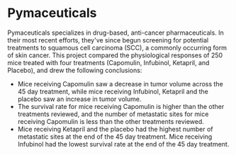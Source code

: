 # Pymaceuticals

Pymaceuticals specializes in drug-based, anti-cancer pharmaceuticals. In their most recent efforts, they've since begun screening for potential treatments to squamous cell carcinoma (SCC), a commonly occurring form of skin cancer. This project compared the physiological responses of 250 mice treated with four treatments (Capomulin, Infubinol, Ketapril, and Placebo), and drew the following conclusions:

* Mice receiving Capomulin saw a decrease in tumor volume across the 45 day treatment, while mice receiving Infubinol, Ketapril and the placebo saw an increase in tumor volume.
* The survival rate for mice receiving Capomulin is higher than the other treatments reviewed, and the number of metastatic sites for mice receiving Capomulin is less than the other treatments reviewed.
* Mice receiving Ketapril and the placebo had the highest number of metastatic sites at the end of the 45 day treatment. Mice receiving Infubinol had the lowest survival rate at the end of the 45 day treatment.
